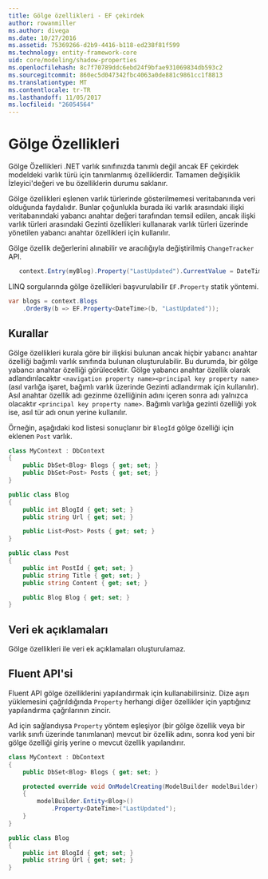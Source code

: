 ```yaml
---
title: Gölge özellikleri - EF çekirdek
author: rowanmiller
ms.author: divega
ms.date: 10/27/2016
ms.assetid: 75369266-d2b9-4416-b118-ed238f81f599
ms.technology: entity-framework-core
uid: core/modeling/shadow-properties
ms.openlocfilehash: 8c7f70789ddc6ebd24f9bfae931069834db593c2
ms.sourcegitcommit: 860ec5d047342fbc4063a0de881c9861cc1f8813
ms.translationtype: MT
ms.contentlocale: tr-TR
ms.lasthandoff: 11/05/2017
ms.locfileid: "26054564"
---
```

# <a name="shadow-properties"></a>Gölge Özellikleri

Gölge Özellikleri .NET varlık sınıfınızda tanımlı değil ancak EF çekirdek modeldeki varlık türü için tanımlanmış özelliklerdir. Tamamen değişiklik İzleyici'değeri ve bu özelliklerin durumu saklanır.

Gölge özellikleri eşlenen varlık türlerinde gösterilmemesi veritabanında veri olduğunda faydalıdır. Bunlar çoğunlukla burada iki varlık arasındaki ilişki veritabanındaki yabancı anahtar değeri tarafından temsil edilen, ancak ilişki varlık türleri arasındaki Gezinti özellikleri kullanarak varlık türleri üzerinde yönetilen yabancı anahtar özellikleri için kullanılır.

Gölge özellik değerlerini alınabilir ve aracılığıyla değiştirilmiş `ChangeTracker` API.

``` csharp
   context.Entry(myBlog).Property("LastUpdated").CurrentValue = DateTime.Now;
```

LINQ sorgularında gölge özellikleri başvurulabilir `EF.Property` statik yöntemi.

``` csharp
var blogs = context.Blogs
    .OrderBy(b => EF.Property<DateTime>(b, "LastUpdated"));
```

## <a name="conventions"></a>Kurallar

Gölge özellikleri kurala göre bir ilişkisi bulunan ancak hiçbir yabancı anahtar özelliği bağımlı varlık sınıfında bulunan oluşturulabilir. Bu durumda, bir gölge yabancı anahtar özelliği görülecektir. Gölge yabancı anahtar özellik olarak adlandırılacaktır `<navigation property name><principal key property name>` (asıl varlığa işaret, bağımlı varlık üzerinde Gezinti adlandırmak için kullanılır). Asıl anahtar özellik adı gezinme özelliğinin adını içeren sonra adı yalnızca olacaktır `<principal key property name>`. Bağımlı varlığa gezinti özelliği yok ise, asıl tür adı onun yerine kullanılır.

Örneğin, aşağıdaki kod listesi sonuçlanır bir `BlogId` gölge özelliği için eklenen `Post` varlık.

<!-- [!code-csharp[Main](samples/core/Modeling/Conventions/Samples/ShadowForeignKey.cs)] -->
``` csharp
class MyContext : DbContext
{
    public DbSet<Blog> Blogs { get; set; }
    public DbSet<Post> Posts { get; set; }
}

public class Blog
{
    public int BlogId { get; set; }
    public string Url { get; set; }

    public List<Post> Posts { get; set; }
}

public class Post
{
    public int PostId { get; set; }
    public string Title { get; set; }
    public string Content { get; set; }

    public Blog Blog { get; set; }
}
```

## <a name="data-annotations"></a>Veri ek açıklamaları

Gölge özellikleri ile veri ek açıklamaları oluşturulamaz.

## <a name="fluent-api"></a>Fluent API'si

Fluent API gölge özelliklerini yapılandırmak için kullanabilirsiniz. Dize aşırı yüklemesini çağrıldığında `Property` herhangi diğer özellikler için yaptığınız yapılandırma çağrılarının zincir.

Ad için sağlandıysa `Property` yöntem eşleşiyor (bir gölge özellik veya bir varlık sınıfı üzerinde tanımlanan) mevcut bir özellik adını, sonra kod yeni bir gölge özelliği giriş yerine o mevcut özellik yapılandırır.

<!-- [!code-csharp[Main](samples/core/Modeling/FluentAPI/Samples/ShadowProperty.cs?highlight=7,8)] -->
``` csharp
class MyContext : DbContext
{
    public DbSet<Blog> Blogs { get; set; }

    protected override void OnModelCreating(ModelBuilder modelBuilder)
    {
        modelBuilder.Entity<Blog>()
            .Property<DateTime>("LastUpdated");
    }
}

public class Blog
{
    public int BlogId { get; set; }
    public string Url { get; set; }
}
```
